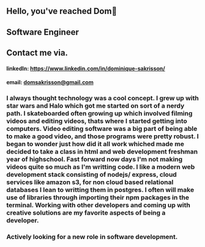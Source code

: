 ## Hello, you've reached Dom👋
## Software Engineer


## Contact me via.
#### linkedIn: https://www.linkedin.com/in/dominique-sakrisson/
#### email: domsakrisson@gmail.com



 ### I always thought technology was a cool concept. I grew up with star wars and Halo which got me started on sort of a nerdy path. I skateboarded often growing up which involved filming videos and editing videos, thats where I started getting into computers. Video editing software was a big part of being able to make a good video, and those programs were pretty robust. I began to wonder just how did it all work whiched made me decided to take a class in html and web development freshman year of highschool. Fast forward now days I'm not making videos quite so much as I'm writting code. I like a modern web development stack consisting of nodejs/ express, cloud services like amazon s3, for non cloud based relational databases I lean to writting them in postgres. I often will make use of libraries through importing their npm packages in the terminal. Working with other developers and coming up with creative solutions are my favorite aspects of being a developer.
### Actively looking for a new role in software development. 
